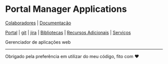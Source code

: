 # Portal Manager Applications

[Colaboradores](./docs/colaboradores.md) | [Documentação](./docs/colaboradores.md) 

 [Portal](https://apps.ci.dev.br:446/) | [git](https://101.ci.dev.br:444/git/Repository/Detail/94e95210-26d3-4884-a691-0fb9ddbfccda) | [jira]() | [Bibliotecas]() | [Recursos Adicionais]() | [Serviços]()

Gerenciador de aplicações web 

---
Obrigado pela preferência em utilizar do meu código, fito com ♥